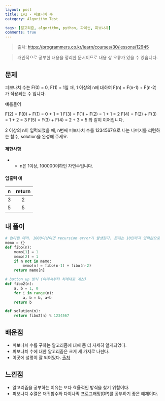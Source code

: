 ```yaml
---
layout: post
title: Lv2 - 피보나치 수
category: Algorithm Test

tags: [알고리즘, algorithm, python, 파이썬, 피보나치]
comments: true
---
```

> 출처: https://programmers.co.kr/learn/courses/30/lessons/12945

> 개인적으로 공부한 내용을 정리한 문서이므로 내용 상 오류가 있을 수 있습니다.

## 문제
피보나치 수는 F(0) = 0, F(1) = 1일 때, 1 이상의 n에 대하여 F(n) = F(n-1) + F(n-2) 가 적용되는 수 입니다.

예를들어

F(2) = F(0) + F(1) = 0 + 1 = 1
F(3) = F(1) + F(2) = 1 + 1 = 2
F(4) = F(2) + F(3) = 1 + 2 = 3
F(5) = F(3) + F(4) = 2 + 3 = 5
와 같이 이어집니다.

2 이상의 n이 입력되었을 때, n번째 피보나치 수를 1234567으로 나눈 나머지를 리턴하는 함수, solution을 완성해 주세요.


#### 제한사항
- * n은 1이상, 100000이하인 자연수입니다.


#### 입출력 예

n | return
:---------:  | :-----------:
3 | 2
5 | 5

## 내 풀이
```python
# 런타임 에러. 1000이상이면 recursion error가 발생한다. 문제는 10만까지 입력값으로 들어온다.
memo = {}
def fibo(n):
    memo[1] = 1
    memo[2] = 1
    if n not in memo:
        memo[n] = fibo(n-1) + fibo(n-2)
    return memo[n]

# botton_up 방식 (아래서부터 차례대로 계산)
def fibo2(n):
    a, b = 1, 0
    for i in range(n):
        a, b = b, a+b
    return b

def solution(n):
    return fibo2(n) % 1234567
```


## 배운점
- 피보나치 수를 구하는 알고리즘에 대해 좀 더 자세히 알게되었다.
- 피보나치 수에 대한 알고리즘은 크게 세 가지로 나뉜다.
- 이곳에 설명이 잘 되어있다. [출처](https://www.youtube.com/watch?v=vYquumk4nWw&list=PLBZBJbE_rGRU5PrgZ9NBHJwcaZsNpf8yD) 


## 느낀점
- 알고리즘을 공부하는 이유는 보다 효율적인 방식을 찾기 위함이다.
- 피보나치 수열은 재귀함수와 다이나믹 프로그래밍(DP)를 공부하기 좋은 예제이다.

